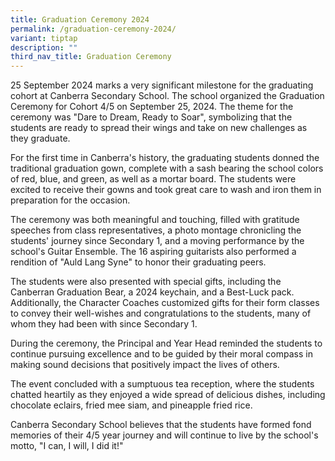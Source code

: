 ```yaml
---
title: Graduation Ceremony 2024
permalink: /graduation-ceremony-2024/
variant: tiptap
description: ""
third_nav_title: Graduation Ceremony
---
```

<p>25 September 2024 marks a very significant milestone for the graduating
cohort at Canberra Secondary School. The school organized the Graduation
Ceremony for Cohort 4/5 on September 25, 2024. The theme for the ceremony
was "Dare to Dream, Ready to Soar", symbolizing that the students are ready
to spread their wings and take on new challenges as they graduate.</p>
<p>For the first time in Canberra's history, the graduating students donned
the traditional graduation gown, complete with a sash bearing the school
colors of red, blue, and green, as well as a mortar board. The students
were excited to receive their gowns and took great care to wash and iron
them in preparation for the occasion.</p>
<p>The ceremony was both meaningful and touching, filled with gratitude speeches
from class representatives, a photo montage chronicling the students' journey
since Secondary 1, and a moving performance by the school's Guitar Ensemble.
The 16 aspiring guitarists also performed a rendition of "Auld Lang Syne"
to honor their graduating peers.</p>
<p>The students were also presented with special gifts, including the Canberran
Graduation Bear, a 2024 keychain, and a Best-Luck pack. Additionally, the
Character Coaches customized gifts for their form classes to convey their
well-wishes and congratulations to the students, many of whom they had
been with since Secondary 1.</p>
<p>During the ceremony, the Principal and Year Head reminded the students
to continue pursuing excellence and to be guided by their moral compass
in making sound decisions that positively impact the lives of others.</p>
<p>The event concluded with a sumptuous tea reception, where the students
chatted heartily as they enjoyed a wide spread of delicious dishes, including
chocolate eclairs, fried mee siam, and pineapple fried rice.</p>
<p>Canberra Secondary School believes that the students have formed fond
memories of their 4/5 year journey and will continue to live by the school's
motto, "I can, I will, I did it!"</p>
<p>&nbsp;</p>